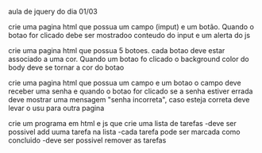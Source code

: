 aula de jquery do dia 01/03

crie uma pagina html que possua um campo (imput) e um botão. Quando o botao for clicado debe ser mostradoo conteudo do input e um alerta do js

crie uma pagina html que possua 5 botoes. cada botao deve estar associado a uma cor. Quando um botao fo clicado o background color do body deve se tornar a cor do botao

crie uma pagina html que possua um campo e um botao o campo deve receber uma senha e quando o botao for clicado se a senha estiver errada deve mostrar uma mensagem "senha incorreta", caso esteja correta deve levar o usu para outra pagina

crie um programa em html e js que crie uma lista de tarefas
-deve ser possivel add uuma tarefa na lista
-cada tarefa pode ser marcada como concluido
-deve ser possivel remover as tarefas